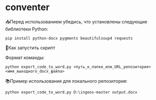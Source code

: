 # conventer

📥Перед использованием убедись, что установлены следующие библиотеки Python:

`pip install python-docx pygments beautifulsoup4 requests`

🚀Как запустить скрипт

Формат команды:

`python export_code_to_word.py <путь_к_папке_или_URL_репозитория> <имя_выходного_docx_файла>`

📚Пример использования для локального репозитория:

`python export_code_to_word.py D:\ingeos-master output.docx`
